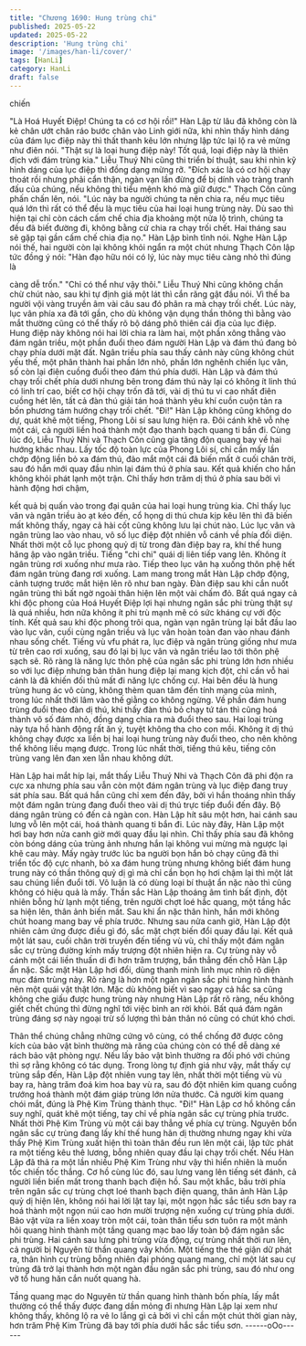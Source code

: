 ```yaml
---
title: "Chương 1690: Hung trùng chi"
published: 2025-05-22
updated: 2025-05-22
description: 'Hung trùng chi'
image: '/images/han-li/cover/'
tags: [HanLi]
category: HanLi
draft: false
---
```


chiến

"Là Hoá Huyết Điệp! Chúng ta có cơ hội rồi!"
Hàn Lập từ lâu đã không còn là kẻ chân ướt chân ráo bước chân
vào Linh giới nữa, khi nhìn thấy hình dáng của đám lục điệp này
thì thất thanh kêu lớn nhưng lập tức lại lộ ra vẻ mừng như điên
nói.
"Thật sự là loại hung điệp này! Tốt quá, loại điệp này là thiên địch
với đám trùng kia."
Liễu Thuý Nhi cũng thi triển bí thuật, sau khi nhìn kỹ hình dáng
của lục điệp thì đồng dạng mừng rỡ.
"Đích xác là có cơ hội chạy thoát rồi nhưng phải cẩn thận, ngàn
vạn lần đừng để bị dính vào tràng tranh đấu của chúng, nếu
không thì tiểu mệnh khó mà giữ được."
Thạch Côn cũng phấn chấn lên, nói.
"Lúc này ba người chúng ta nên chia ra, nếu mục tiêu quá lớn thì
rất có thể đều là mục tiêu của hai loại hung trùng này. Dù sao thì
hiện tại chỉ còn cách cấm chế chia địa khoảng một nửa lộ trình,
chúng ta đều đã biết đường đi, không bằng cứ chia ra chạy trối
chết. Hai tháng sau sẽ gặp tại gần cấm chế chia địa nọ."
Hàn Lập bình tĩnh nói.
Nghe Hàn Lập nói thế, hai người còn lại không khỏi ngẩn ra một
chút nhưng Thạch Côn lập tức đồng ý nói:
"Hàn đạo hữu nói có lý, lúc này mục tiêu càng nhỏ thì đúng là

càng dễ trốn."
"Chỉ có thể như vậy thôi."
Liễu Thuý Nhi cũng không chần chừ chút nào, sau khi tự định giá
một lát thì cắn răng gật đầu nói.
Vì thế ba người vội vàng truyền âm vài câu sau đó phân ra mà
chạy trối chết.
Lúc này, lục vân phía xa đã tới gần, cho dù không vận dụng thần
thông thì bằng vào mắt thường cũng có thể thấy rõ bộ dáng phô
thiên cái địa của lục điệp. Hung điệp này không nói hai lời chia ra
làm hai, một phần xông thẳng vào đám ngân triều, một phần đuổi
theo đám người Hàn Lập và đám thú đang bỏ chạy phía dưới mặt
đất.
Ngân triều phía sau thấy cảnh này cũng không chút yếu thế, một
phân thành hai phần lớn nhỏ, phần lớn nghênh chiến lục vân, số
còn lại điên cuồng đuổi theo đám thú phía dưới. Hàn Lập và đám
thú chạy trối chết phía dưới nhưng bên trong đám thú này lại có
không ít linh thú có linh trí cao, biết cơ hội chạy trốn đã tới, vài dị
thú tu vi cao nhất điên cuồng hét lên, tất cả đàn thú giải tán hoá
thành yêu khí cuồn cuộn tản ra bốn phương tám hướng chạy trối
chết.
"Đi!"
Hàn Lập không cũng không do dự, quát khẽ một tiếng, Phong Lôi
sí sau lưng hiện ra. Đôi cánh khẽ vỗ nhẹ một cái, cả người liền
hoá thành một đạo thanh bạch quang ti bắn đi. Cùng lúc đó, Liễu
Thuý Nhi và Thạch Côn cũng gia tăng độn quang bay về hai
hướng khác nhau.
Lấy tốc độ toàn lực của Phong Lôi sí, chỉ cần mấy lần chớp động
liền bỏ xa đám thú, đảo mắt một cái đã biến mất ở cuối chân trời,
sau đó hắn mới quay đầu nhìn lại đám thú ở phía sau. Kết quả
khiến cho hắn không khỏi phát lạnh một trận.
Chỉ thấy hơn trăm dị thú ở phía sau bởi vì hành động hơi chậm,

kết quả bị quấn vào trong đại quân của hai loại hung trùng kia.
Chỉ thấy lục vân và ngân triều ào ạt kéo đến, cổ họng di thú chưa
kịp kêu lên thì đã biến mất không thấy, ngay cả hài cốt cũng
không lưu lại chút nào. Lúc lục vân và ngân trùng lao vào nhau,
vô số lục điệp đột nhiên vỗ cánh về phía đối diện. Nhất thời một
cỗ lục phong quỷ dị từ trong đàn điệp bay ra, khí thế hung hăng
ập vào ngân triều.
Tiếng "chi chi" quái dị liên tiếp vang lên.
Không ít ngân trùng rơi xuống như mưa rào. Tiếp theo lục vân hạ
xuống thôn phệ hết đám ngân trùng đang rơi xuống.
Lam mang trong mắt Hàn Lập chớp động, cảnh tượng trước mắt
hiện lên rõ như ban ngày. Đàn điệp sau khi cắn nuốt ngân trùng
thì bất ngờ ngoài thân hiện lên một vài chấm đỏ. Bất quá ngay cả
khi độc phong của Hoá Huyết Điệp lợi hại nhưng ngân sắc phi
trùng thật sự là quá nhiều, hơn nữa không ít phi trù mạnh mẽ có
sức kháng cự với độc tính. Kết quả sau khi độc phong trôi qua,
ngàn vạn ngân trùng lại bắt đầu lao vào lục vân, cuối cùng ngân
triều và lục vân hoàn toàn đan vào nhau đánh nhau sống chết.
Tiếng vù vfu phát ra, lục điệp và ngân trùng giống như mưa từ
trên cao rơi xuống, sau đó lại bị lục vân và ngân triều lao tới thôn
phệ sạch sẽ. Rõ ràng là năng lực thôn phệ của ngân sắc phi trùng
lớn hơn nhiều so với lục điệp nhưng bản thân hung điệp lại mang
kịch đột, chỉ cần vỗ hai cánh là đã khiến đối thủ mất đi năng lực
chống cự. Hai bên đều là hung trùng hung ác vô cùng, không
thèm quan tâm đến tính mạng của mình, trong lúc nhất thời lâm
vào thế giằng co không ngừng. Về phần đám hung trùng đuổi
theo đàn dị thú, khi thấy đàn thú bỏ chạy tứ tán thì cũng hoá
thành vô số đám nhỏ, đồng dạng chia ra mà đuổi theo sau.
Hai loại trùng này tựa hồ hành động rất ăn ý, tuyệt không tha cho
con mồi.
Không ít dị thú không chạy được xa liền bị hai loại hung trùng này
đuổi theo, cho nên không thể không liều mạng được. Trong lúc
nhất thời, tiếng thú kêu, tiếng côn trùng vang lên đan xen lẫn
nhau không dứt.

Hàn Lập hai mắt híp lại, mắt thấy Liễu Thuý Nhi và Thạch Côn đã
phi độn ra cực xa nhưng phía sau vẫn còn một đám ngân trùng và
lục điệp đang truy sát phía sau. Bất quá hắn cũng chỉ xem đến
đây, bởi vì hắn thoáng nhìn thấy một đám ngân trùng đang đuổi
theo vài dị thú trực tiếp đuổi đến đây. Bộ dáng ngân trùng có đến
cả ngàn con.
Hàn Lập hít sâu một hơn, hai cánh sau lưng vỗ lên một cái, hoá
thành quang ti bắn đi. Lúc này đây, Hàn Lập một hơi bay hơn nửa
canh giờ mới quay đầu lại nhìn. Chỉ thấy phía sau đã không còn
bóng dáng của trùng ảnh nhưng hắn lại không vui mừng mà
ngược lại khẽ cau mày.
Mấy ngày trước lúc ba người bọn hắn bỏ chạy cũng đã thi triển
tốc độ cực nhanh, bỏ xa đám hung trùng nhưng không biết đám
hung trung này có thần thông quỷ dị gì mà chỉ cần bọn họ hơi
chậm lại thì một lát sau chúng liền đuổi tới. Vô luận là có dùng
loại bí thuật ẩn nặc nào thì cũng không có hiệu quả là mấy.
Thần sắc Hàn Lập thoáng âm tình bất định, đột nhiên bỗng hừ
lạnh một tiếng, trên người chợt loé hắc quang, một tầng hắc sa
hiện lên, thân ảnh biến mất. Sau khi ẩn nặc thân hình, hắn mới
không chút hoang mang bay về phía trước. Nhưng sau nửa canh
giờ, Hàn Lập đột nhiên cảm ứng được điều gì đó, sắc mặt chợt
biến đổi quay đầu lại. Kết quả một lát sau, cuối chân trời truyền
đến tiếng vù vù, chỉ thấy một đám ngân sắc cự trùng đường kính
mấy trượng đột nhiên hiện ra.
Cự trùng này vỗ cánh một cái liền thuấn di đi hơn trăm trượng,
bắn thẳng đến chỗ Hàn Lập ẩn nặc. Sắc mặt Hàn Lập hơi đổi,
dùng thanh minh linh mục nhìn rõ diện mục đám trùng này. Rõ
ràng là hơn một ngàn ngân sắc phi trùng hình thành nên một quái
vật thật lớn. Mặc dù không biết vì sao ngay cả hắc sa cũng không
che giấu được hung trùng này nhưng Hàn Lập rất rõ ràng, nếu
không giết chết chúng thì đừng nghĩ tới việc bình an rời khỏi.
Bất quá đám ngân trùng đáng sợ này ngoại trừ số lượng thì bản
thân nó cũng có chút khó chơi.

Thân thể chúng chẳng những cứng vô cùng, có thể chống đỡ
được công kích của bảo vật bình thường mà răng của chúng còn
có thể dễ dàng xé rách bảo vật phòng ngự. Nếu lấy bảo vật bình
thường ra đối phó với chúng thì sợ rằng không có tác dụng. Trong
lòng tự định giá như vậy, mắt thấy cự trùng sắp đến, Hàn Lập đột
nhiên vung tay lên, nhất thời một tiếng vù vù bay ra, hàng trăm
đoá kim hoa bay vù ra, sau đó đột nhiên kim quang cuồng trướng
hoá thành một đám giáp trùng lớn nửa thước. Cả người kim
quang chói mắt, đúng là Phệ Kim Trùng thành thục.
"Đi!"
Hàn Lập cơ hồ không cần suy nghĩ, quát khẽ một tiếng, tay chỉ về
phía ngân sắc cự trùng phía trước.
Nhất thời Phệ Kim Trùng vù một cái bay thẳng về phía cự trùng.
Nguyên bổn ngân sắc cự trùng đang lấy khí thế hung hãn dị
thường nhưng ngay khi vừa thấy Phệ Kim Trùng xuất hiện thì
toàn thân đều run lên một cái, lập tức phát ra một tiếng kêu thê
lương, bỗng nhiên quay đầu lại chạy trối chết.
Nếu Hàn Lập đã thả ra một lần nhiều Phệ Kim Trùng như vậy thì
hiển nhiên là muốn tốc chiến tốc thắng.
Cơ hồ cùng lúc đó, sau lưng vang lên tiếng sét đánh, cả người
liền biến mất trong thanh bạch điện hồ. Sau một khắc, bầu trời
phía trên ngân sắc cự trùng chợt loé thanh bạch điện quang, thân
ảnh Hàn Lập quỷ dị hiện lên, không nói hai lời lật tay lại, một ngọn
hắc sắc tiểu sơn bay ra hoá thành một ngọn núi cao hơn mười
trượng nện xuống cự trùng phía dưới. Bảo vật vừa ra liền xoay
tròn một cái, toàn thân tiểu sơn tuôn ra một mảnh hôi quang hình
thành một tầng quang mạc bao lấy toàn bộ đám ngân sắc phi
trùng. Hai cánh sau lưng phi trùng vừa động, cự trùng nhất thời
run lên, cả người bị Nguyên từ thần quang vây khốn.
Một tiếng the thé giận dữ phát ra, thân hình cự trùng bỗng nhiên
đại phóng quang mang, chỉ một lát sau cự trùng đã trở lại thành
hơn một ngàn đầu ngân sắc phi trùng, sau đó như ong vỡ tổ hung
hăn cắn nuốt quang hà.

Tầng quang mạc do Nguyên từ thần quang hình thành bốn phía,
lấy mắt thường có thể thấy được đang dần mỏng đi nhưng Hàn
Lập lại xem như không thấy, không lộ ra vẻ lo lắng gì cả bởi vì chỉ
cần một chút thời gian này, hơn trăm Phệ Kim Trùng đã bay tới
phía dưới hắc sắc tiểu sơn.
------oOo------
